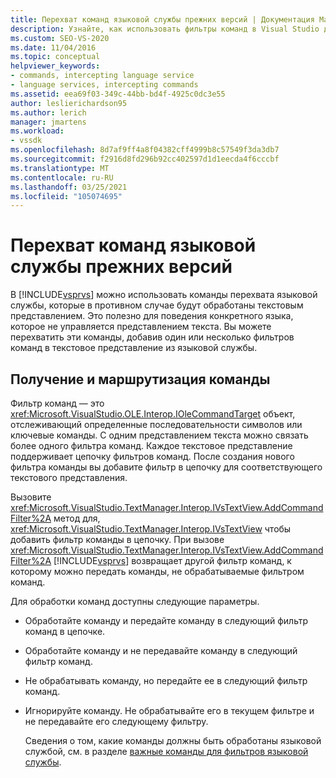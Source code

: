 ```yaml
---
title: Перехват команд языковой службы прежних версий | Документация Майкрософт
description: Узнайте, как использовать фильтры команд в Visual Studio для перехвата команд языковой службы прежних версий и добавления поведения для конкретного языка.
ms.custom: SEO-VS-2020
ms.date: 11/04/2016
ms.topic: conceptual
helpviewer_keywords:
- commands, intercepting language service
- language services, intercepting commands
ms.assetid: eea69f03-349c-44bb-bd4f-4925c0dc3e55
author: leslierichardson95
ms.author: lerich
manager: jmartens
ms.workload:
- vssdk
ms.openlocfilehash: 8d7af9ff4a8f04382cff4999b8c57549f3da3db7
ms.sourcegitcommit: f2916d8fd296b92cc402597d1d1eecda4f6cccbf
ms.translationtype: MT
ms.contentlocale: ru-RU
ms.lasthandoff: 03/25/2021
ms.locfileid: "105074695"
---
```

# <a name="intercepting-legacy-language-service-commands"></a>Перехват команд языковой службы прежних версий
В [!INCLUDE[vsprvs](../../code-quality/includes/vsprvs_md.md)] можно использовать команды перехвата языковой службы, которые в противном случае будут обработаны текстовым представлением. Это полезно для поведения конкретного языка, которое не управляется представлением текста. Вы можете перехватить эти команды, добавив один или несколько фильтров команд в текстовое представление из языковой службы.

## <a name="getting-and-routing-the-command"></a>Получение и маршрутизация команды
 Фильтр команд — это <xref:Microsoft.VisualStudio.OLE.Interop.IOleCommandTarget> объект, отслеживающий определенные последовательности символов или ключевые команды. С одним представлением текста можно связать более одного фильтра команд. Каждое текстовое представление поддерживает цепочку фильтров команд. После создания нового фильтра команды вы добавите фильтр в цепочку для соответствующего текстового представления.

 Вызовите <xref:Microsoft.VisualStudio.TextManager.Interop.IVsTextView.AddCommandFilter%2A> метод для, <xref:Microsoft.VisualStudio.TextManager.Interop.IVsTextView> чтобы добавить фильтр команды в цепочку. При вызове <xref:Microsoft.VisualStudio.TextManager.Interop.IVsTextView.AddCommandFilter%2A> [!INCLUDE[vsprvs](../../code-quality/includes/vsprvs_md.md)] возвращает другой фильтр команд, к которому можно передать команды, не обрабатываемые фильтром команд.

 Для обработки команд доступны следующие параметры.

- Обработайте команду и передайте команду в следующий фильтр команд в цепочке.

- Обработайте команду и не передавайте команду в следующий фильтр команд.

- Не обрабатывать команду, но передайте ее в следующий фильтр команд.

- Игнорируйте команду. Не обрабатывайте его в текущем фильтре и не передавайте его следующему фильтру.

  Сведения о том, какие команды должны быть обработаны языковой службой, см. в разделе [важные команды для фильтров языковой службы](../../extensibility/internals/important-commands-for-language-service-filters.md).
